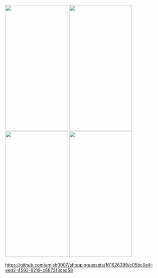 <p>
  <img src ="https://github.com/amish0007/shopping/assets/161626399/35fa1660-84ab-49e7-bafa-97134119f3a2" width="200" height = "400"/>
  <img src ="https://github.com/amish0007/shopping/assets/161626399/053146ee-c61e-4914-b460-8bb4f165e198" width="200" height = "400"/>
  <img src ="https://github.com/amish0007/shopping/assets/161626399/64dac9ad-0237-45fc-b902-d1b7db76bacf" width="200" height = "400"/>
  <img src ="https://github.com/amish0007/shopping/assets/161626399/0a044b70-ff5a-4bce-b031-91e7f1ddef81" width="200" height = "400"/>
</p>

https://github.com/amish0007/shopping/assets/161626399/c05bc0e4-eed2-4592-9219-c6873f3cea58
